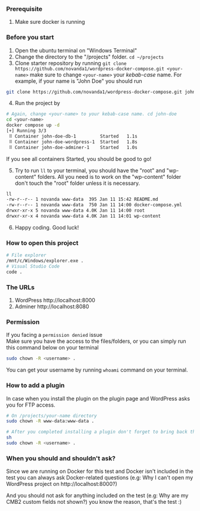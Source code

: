 ### Prerequisite

1. Make sure docker is running

### Before you start

1. Open the ubuntu terminal on "Windows Terminal"
2. Change the directory to the "/projects" folder. `cd ~/projects`
3. Clone starter repository by running `git clone https://github.com/novanda1/wordpress-docker-compose.git <your-name>` make sure to change `<your-name>` your _kebab-case_ name. For example, if your name is "John Doe" you should run

```sh
git clone https://github.com/novanda1/wordpress-docker-compose.git john-doe
```

4. Run the project by

```sh
# Again, change <your-name> to your kebab-case name. cd john-doe
cd <your-name>
docker compose up -d
[+] Running 3/3
 ⠿ Container john-doe-db-1         Started   1.1s
 ⠿ Container john-doe-wordpress-1  Started   1.8s
 ⠿ Container john-doe-adminer-1    Started   1.0s
```

If you see all containers Started, you should be good to go!

5. Try to run `ll` to your terminal, you should have the "root" and "wp-content" folders. All you need is to work on the "wp-content" folder don't touch the "root" folder unless it is necessary.

```sh
ll
-rw-r--r-- 1 novanda www-data  395 Jan 11 15:42 README.md
-rw-r--r-- 1 novanda www-data  750 Jan 11 14:00 docker-compose.yml
drwxr-xr-x 5 novanda www-data 4.0K Jan 11 14:00 root
drwxr-xr-x 4 novanda www-data 4.0K Jan 11 14:01 wp-content
```

6. Happy coding. Good luck!

### How to open this project

```sh
# File explorer
/mnt/c/Windows/explorer.exe .
# Visual Studio Code
code .
```

### The URLs

1. WordPress http://localhost:8000
2. Adminer http://localhost:8080

### Permission

If you facing a `permission denied` issue  
Make sure you have the access to the files/folders, or you can simply run this command below on your terminal

```sh
sudo chown -R <username> .
```

You can get your username by running `whoami` command on your terminal.

### How to add a plugin

In case when you install the plugin on the plugin page and WordPress asks you for FTP access.

```sh
# On /projects/your-name directory
sudo chown -R www-data:www-data .

# After you completed installing a plugin don't forget to bring back the access by running
sh
sudo chown -R <username> .
```

### When you should and shouldn't ask?

Since we are running on Docker for this test and Docker isn't included in the test you can always ask Docker-related questions (e.g: Why I can't open my WordPress project on http://localhost:8000?)

And you should not ask for anything included on the test (e.g: Why are my CMB2 custom fields not shown?) you know the reason, that's the test :)
